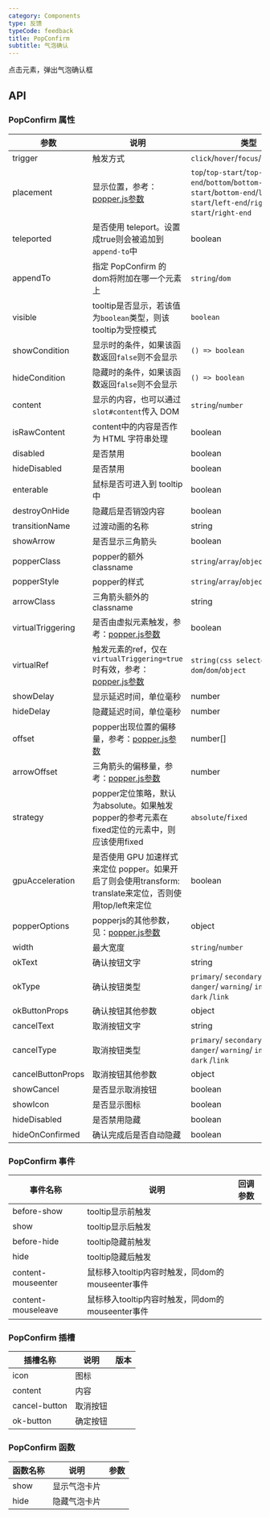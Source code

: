 ```yaml
---
category: Components
type: 反馈
typeCode: feedback
title: PopConfirm
subtitle: 气泡确认
---
```


点击元素，弹出气泡确认框

## API

### PopConfirm 属性

| 参数                | 说明                                                                                                       | 类型                                                                                                                                | 默认值      | 
|-------------------|----------------------------------------------------------------------------------------------------------|-----------------------------------------------------------------------------------------------------------------------------------|----------|
| trigger           | 触发方式                                                                                                     | `click`/`hover`/`focus`/`contextmenu`                                                                                             | hover    |
| placement         | 显示位置，参考：[popper.js参数](https://popper.js.org/docs/v2/)                                                    | `top`/`top-start`/`top-end`/`bottom`/`bottom-start`/`bottom-end`/`left`/`left-start`/`left-end`/`right`/`right-start`/`right-end` | bottom   |
| teleported        | 是否使用 teleport。设置成true则会被追加到`append-to`中                                                                  | boolean                                                                                                                           | true     |
| appendTo          | 指定 PopConfirm 的dom将附加在哪一个元素上                                                                             | `string`/`dom`                                                                                                                    | body     |
| visible           | tooltip是否显示，若该值为`boolean`类型，则该tooltip为受控模式                                                               | `boolean`                                                                                                                         | false    |
| showCondition     | 显示时的条件，如果该函数返回`false`则不会显示                                                                               | `() => boolean`                                                                                                                   |          |
| hideCondition     | 隐藏时的条件，如果该函数返回`false`则不会显示                                                                               | `() => boolean`                                                                                                                   |          |
| content           | 显示的内容，也可以通过`slot#content`传入 DOM                                                                          | `string`/`number`                                                                                                                 |          |
| isRawContent      | content中的内容是否作为 HTML 字符串处理                                                                               | boolean                                                                                                                           | false    |
| disabled          | 是否禁用                                                                                                     | boolean                                                                                                                           | false    |
| hideDisabled      | 是否禁用                                                                                                     | boolean                                                                                                                           | false    |
| enterable         | 鼠标是否可进入到 tooltip 中                                                                                       | boolean                                                                                                                           | true     |
| destroyOnHide     | 隐藏后是否销毁内容                                                                                                | boolean                                                                                                                           | false    |
| transitionName    | 过渡动画的名称                                                                                                  | string                                                                                                                            | fade     |
| showArrow         | 是否显示三角箭头                                                                                                 | boolean                                                                                                                           | true     |
| popperClass       | popper的额外classname                                                                                       | `string`/`array`/`object`                                                                                                         |          |
| popperStyle       | popper的样式                                                                                                | `string`/`array`/`object`                                                                                                         |          |
| arrowClass        | 三角箭头额外的classname                                                                                         | string                                                                                                                            |          |
| virtualTriggering | 是否由虚拟元素触发，参考：[popper.js参数](https://popper.js.org/docs/v2/virtual-elements/)                              | boolean                                                                                                                           | false    |
| virtualRef        | 触发元素的ref，仅在`virtualTriggering=true`时有效，参考：[popper.js参数](https://popper.js.org/docs/v2/virtual-elements/) | `string(css selector)`/`() => dom`/`dom`/`object`                                                                                 |          |
| showDelay         | 显示延迟时间，单位毫秒                                                                                              | number                                                                                                                            | 100      |
| hideDelay         | 隐藏延迟时间，单位毫秒                                                                                              | number                                                                                                                            | 100      |
| offset            | popper出现位置的偏移量，参考：[popper.js参数](https://popper.js.org/docs/v2/modifiers/offset/)                         | number[]                                                                                                                          | [0, 8]   |
| arrowOffset       | 三角箭头的偏移量，参考：[popper.js参数](https://popper.js.org/docs/v2/modifiers/arrow/)                                | number                                                                                                                            | 5        |
| strategy          | popper定位策略，默认为absolute。如果触发popper的参考元素在fixed定位的元素中，则应该使用fixed                                            | `absolute`/`fixed`                                                                                                                | absolute |
| gpuAcceleration   | 是否使用 GPU 加速样式来定位 popper。如果开启了则会使用transform: translate来定位，否则使用top/left来定位                                 | boolean                                                                                                                           | true     |
| popperOptions     | popperjs的其他参数，见：[popper.js参数](https://popper.js.org/docs/v2/)                                            | object                                                                                                                            | {}       |
| width             | 最大宽度                                                                                                     | `string`/`number`                                                                                                                 |          |
| okText            | 确认按钮文字                                                                                                   | string                                                                                                                            | 确定       |
| okType            | 确认按钮类型                                                                                                   | `primary`/ `secondary`/ `success`/ `danger`/ `warning`/ `info`/ `light`/ `dark` /`link`                                           | primary  |
| okButtonProps     | 确认按钮其他参数                                                                                                 | object                                                                                                                            | {}       |
| cancelText        | 取消按钮文字                                                                                                   | string                                                                                                                            | 取消       |
| cancelType        | 取消按钮类型                                                                                                   | `primary`/ `secondary`/ `success`/ `danger`/ `warning`/ `info`/ `light`/ `dark` /`link`                                           |          |
| cancelButtonProps | 取消按钮其他参数                                                                                                 | object                                                                                                                            | {}       |
| showCancel        | 是否显示取消按钮                                                                                                 | boolean                                                                                                                           | true     |
| showIcon          | 是否显示图标                                                                                                   | boolean                                                                                                                           | true     |
| hideDisabled      | 是否禁用隐藏                                                                                                   | boolean                                                                                                                           | false    |
| hideOnConfirmed   | 确认完成后是否自动隐藏                                                                                              | boolean                                                                                                                           | true     |


### PopConfirm 事件

| 事件名称               | 说明                                 | 回调参数 |
|--------------------|------------------------------------|------|
| before-show        | tooltip显示前触发                       |      |
| show               | tooltip显示后触发                       |      |
| before-hide        | tooltip隐藏前触发                       |      |
| hide               | tooltip隐藏后触发                       |      |
| content-mouseenter | 鼠标移入tooltip内容时触发，同dom的mouseenter事件 |      |
| content-mouseleave | 鼠标移入tooltip内容时触发，同dom的mouseenter事件 |      |

### PopConfirm 插槽

| 插槽名称    | 说明   | 版本  |
|---------|------|-----|
| icon    | 图标   |     |
| content | 内容   |     |
| cancel-button | 取消按钮 |     |
| ok-button | 确定按钮 |     |

### PopConfirm 函数

| 函数名称 | 说明     | 参数  |
|------|--------|-----|
| show | 显示气泡卡片 |     |
| hide | 隐藏气泡卡片 |     |

